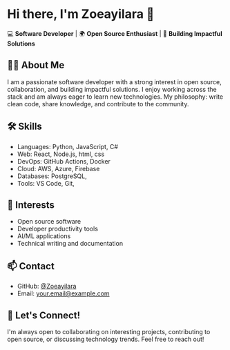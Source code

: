 # Hi there, I'm Zoeayilara 👋
💻 **Software Developer** | 🌍 **Open Source Enthusiast** | 🚀 **Building Impactful Solutions**

## 👩‍💻 About Me
I am a passionate software developer with a strong interest in open source, collaboration, and building impactful solutions. I enjoy working across the stack and am always eager to learn new technologies. My philosophy: write clean code, share knowledge, and contribute to the community.

## 🛠️ Skills
- Languages: Python, JavaScript, C#
- Web: React, Node.js, html, css
- DevOps: GitHub Actions, Docker
- Cloud: AWS, Azure, Firebase
- Databases: PostgreSQL, 
- Tools: VS Code, Git, 

## 🌱 Interests
- Open source software
- Developer productivity tools
- AI/ML applications
- Technical writing and documentation

## 📫 Contact
- GitHub: [@Zoeayilara](https://github.com/Zoeayilara)
- Email: your.email@example.com

## 🚀 Let's Connect!
I'm always open to collaborating on interesting projects, contributing to open source, or discussing technology trends. Feel free to reach out!

<!---
Zoeayilara/Zoeayilara is a ✨ special ✨ repository because its `README.md` (this file) appears on your GitHub profile.
You can click the Preview link to take a look at your changes.
--->
